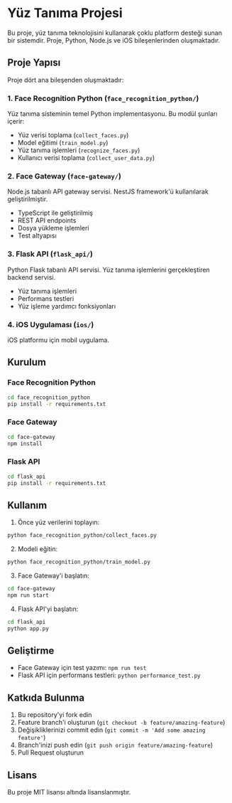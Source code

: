 # Yüz Tanıma Projesi

Bu proje, yüz tanıma teknolojisini kullanarak çoklu platform desteği sunan bir sistemdir. Proje, Python, Node.js ve iOS bileşenlerinden oluşmaktadır.

## Proje Yapısı

Proje dört ana bileşenden oluşmaktadır:

### 1. Face Recognition Python (`face_recognition_python/`)
Yüz tanıma sisteminin temel Python implementasyonu. Bu modül şunları içerir:
- Yüz verisi toplama (`collect_faces.py`)
- Model eğitimi (`train_model.py`)
- Yüz tanıma işlemleri (`recognize_faces.py`)
- Kullanıcı verisi toplama (`collect_user_data.py`)

### 2. Face Gateway (`face-gateway/`)
Node.js tabanlı API gateway servisi. NestJS framework'ü kullanılarak geliştirilmiştir.
- TypeScript ile geliştirilmiş
- REST API endpoints
- Dosya yükleme işlemleri
- Test altyapısı

### 3. Flask API (`flask_api/`)
Python Flask tabanlı API servisi. Yüz tanıma işlemlerini gerçekleştiren backend servisi.
- Yüz tanıma işlemleri
- Performans testleri
- Yüz işleme yardımcı fonksiyonları

### 4. iOS Uygulaması (`ios/`)
iOS platformu için mobil uygulama.

## Kurulum

### Face Recognition Python
```bash
cd face_recognition_python
pip install -r requirements.txt
```

### Face Gateway
```bash
cd face-gateway
npm install
```

### Flask API
```bash
cd flask_api
pip install -r requirements.txt
```

## Kullanım

1. Önce yüz verilerini toplayın:
```bash
python face_recognition_python/collect_faces.py
```

2. Modeli eğitin:
```bash
python face_recognition_python/train_model.py
```

3. Face Gateway'i başlatın:
```bash
cd face-gateway
npm run start
```

4. Flask API'yi başlatın:
```bash
cd flask_api
python app.py
```

## Geliştirme

- Face Gateway için test yazımı: `npm run test`
- Flask API için performans testleri: `python performance_test.py`

## Katkıda Bulunma

1. Bu repository'yi fork edin
2. Feature branch'i oluşturun (`git checkout -b feature/amazing-feature`)
3. Değişikliklerinizi commit edin (`git commit -m 'Add some amazing feature'`)
4. Branch'inizi push edin (`git push origin feature/amazing-feature`)
5. Pull Request oluşturun

## Lisans

Bu proje MIT lisansı altında lisanslanmıştır. 